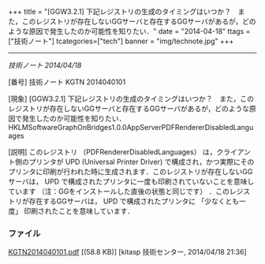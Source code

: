 +++
title = "[GGW3.2.1] 下記レジストリの生成のタイミングはいつか？　また，このレジストリが存在しないGGサーバと存在するGGサーバがあるが，どのような原因で発生したのか可能性を知りたい．"
date = "2014-04-18"
ttags = ["技術ノート"]
tcategories=["tech"]
banner = "img/technote.jpg"
+++


---------------------------------------------------------------------------------------------------------------------------------------------------------------------------

*技術ノート
2014/04/18*


[番号]
技術ノート KGTN 2014040101

[現象]
[GGW3.2.1]
下記レジストリの生成のタイミングはいつか？　また，このレジストリが存在しないGGサーバと存在するGGサーバがあるが，どのような原因で発生したのか可能性を知りたい．
HKLMSoftwareGraphOnBridges1.0.0AppServerPDFRendererDisabledLanguages

[説明]
このレジストリ （PDFRendererDisabledLanguages）
は，クライアント側のプリンタが UPD (Universal Printer Driver)
で構成され，かつ実際にそのプリンタに印刷が行われた時に生成されます．このレジストリが存在しないGGサーバは，
UPD で構成されたプリンタに一度も印刷されていないことを意味しています
（注：GGをインストールした直後の状態と同じです）
．このレジストリが存在するGGサーバは， UPD で構成されたプリンタに
「少なくとも一度」 印刷されたことを意味しています．


### ファイル





[KGTN2014040101.pdf](http://techreport.kitasp.net/attachments/download/1654/KGTN2014040101.pdf)
 [(58.8 KB)] [kitasp 技術センター, 2014/04/18
21:36]
